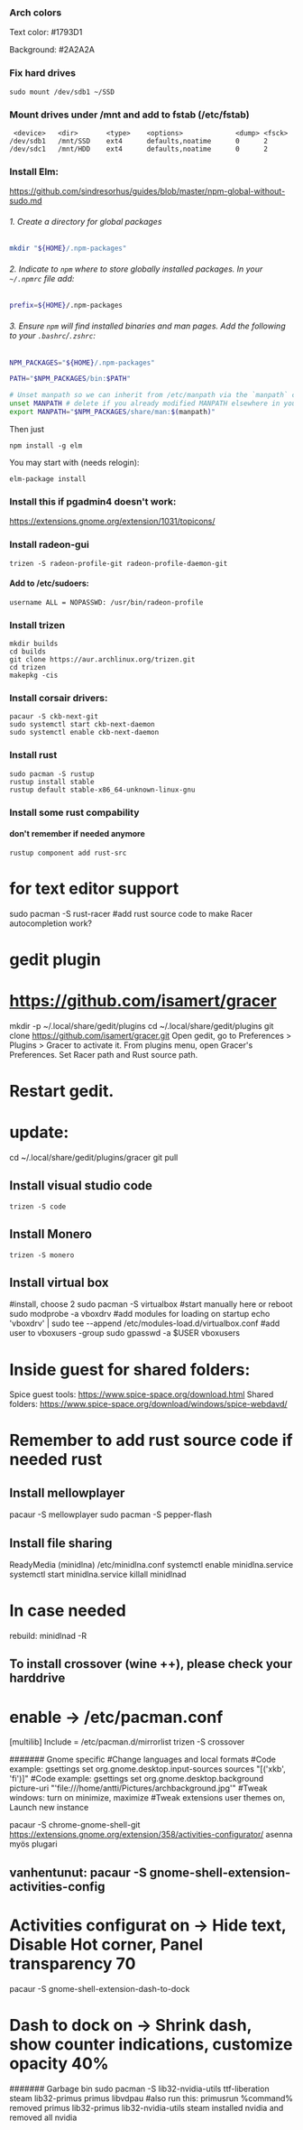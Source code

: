 ### Arch colors

Text color: #1793D1

Background: #2A2A2A

### Fix hard drives
```
sudo mount /dev/sdb1 ~/SSD
```

### Mount drives under /mnt and add to fstab (/etc/fstab)
```
 <device>	<dir>		<type>    <options>             <dump> <fsck>
/dev/sdb1	/mnt/SSD	ext4      defaults,noatime      0      2
/dev/sdc1	/mnt/HDD	ext4      defaults,noatime      0      2
```

### Install Elm:
https://github.com/sindresorhus/guides/blob/master/npm-global-without-sudo.md
###### 1. Create a directory for global packages
```sh
mkdir "${HOME}/.npm-packages"
```
###### 2. Indicate to `npm` where to store globally installed packages. In your `~/.npmrc` file add:
```sh
prefix=${HOME}/.npm-packages
```
###### 3. Ensure `npm` will find installed binaries and man pages. Add the following to your `.bashrc`/`.zshrc`:

```sh
NPM_PACKAGES="${HOME}/.npm-packages"

PATH="$NPM_PACKAGES/bin:$PATH"

# Unset manpath so we can inherit from /etc/manpath via the `manpath` command
unset MANPATH # delete if you already modified MANPATH elsewhere in your config
export MANPATH="$NPM_PACKAGES/share/man:$(manpath)"
```
Then just
```
npm install -g elm
```
You may start with (needs relogin):
```
elm-package install
```

### Install this if pgadmin4 doesn't work:

https://extensions.gnome.org/extension/1031/topicons/


### Install radeon-gui
```
trizen -S radeon-profile-git radeon-profile-daemon-git
```
#### Add to /etc/sudoers:
```
username ALL = NOPASSWD: /usr/bin/radeon-profile
```

### Install trizen
```
mkdir builds 
cd builds
git clone https://aur.archlinux.org/trizen.git
cd trizen
makepkg -cis
```

### Install corsair drivers:
```
pacaur -S ckb-next-git
sudo systemctl start ckb-next-daemon
sudo systemctl enable ckb-next-daemon
```


### Install rust
```
sudo pacman -S rustup
rustup install stable
rustup default stable-x86_64-unknown-linux-gnu
```

### Install some rust compability
#### don't remember if needed anymore
```
rustup component add rust-src
```
# for text editor support
sudo pacman -S rust-racer
#add rust source code to make Racer autocompletion work?
# gedit plugin
# https://github.com/isamert/gracer
mkdir -p ~/.local/share/gedit/plugins
cd ~/.local/share/gedit/plugins
git clone https://github.com/isamert/gracer.git
Open gedit, go to Preferences > Plugins > Gracer to activate it.
From plugins menu, open Gracer's Preferences.
Set Racer path and Rust source path.
# Restart gedit.
# update:
cd ~/.local/share/gedit/plugins/gracer
git pull

## Install visual studio code
```
trizen -S code
```
## Install Monero
```
trizen -S monero
```
## Install virtual box
#install, choose 2
sudo pacman -S virtualbox
#start manually here or reboot
sudo modprobe -a vboxdrv
#add modules for loading on startup
echo 'vboxdrv' | sudo tee --append /etc/modules-load.d/virtualbox.conf
#add user to vboxusers -group
sudo gpasswd -a $USER vboxusers
# Inside guest for shared folders:
Spice guest tools:
https://www.spice-space.org/download.html
Shared folders:
https://www.spice-space.org/download/windows/spice-webdavd/
# Remember to add rust source code if needed rust

## Install mellowplayer
pacaur -S mellowplayer
sudo pacman -S pepper-flash

## Install file sharing
ReadyMedia (minidlna)
/etc/minidlna.conf
systemctl enable minidlna.service
systemctl start minidlna.service
killall minidlnad
# In case needed
rebuild:
minidlnad -R

## To install crossover (wine ++), please check your harddrive
# enable -> /etc/pacman.conf 
[multilib]
Include = /etc/pacman.d/mirrorlist
trizen -S crossover


####### Gnome specific
#Change languages and local formats
#Code example: gsettings set org.gnome.desktop.input-sources sources "[('xkb', 'fi')]"
#Code example: gsettings set org.gnome.desktop.background picture-uri "'file:///home/antti/Pictures/archbackground.jpg'"
#Tweak windows: turn on minimize, maximize
#Tweak extensions user themes on, Launch new instance

pacaur -S chrome-gnome-shell-git
https://extensions.gnome.org/extension/358/activities-configurator/
asenna myös plugari
## vanhentunut: pacaur -S gnome-shell-extension-activities-config
# Activities configurat on -> Hide text, Disable Hot corner, Panel transparency 70
pacaur -S gnome-shell-extension-dash-to-dock
# Dash to dock on -> Shrink dash, show counter indications, customize opacity 40%


####### Garbage bin
sudo pacman -S lib32-nvidia-utils ttf-liberation steam lib32-primus primus libvdpau
#also run this:
primusrun %command%
removed primus lib32-primus lib32-nvidia-utils steam
installed nvidia and removed all nvidia
